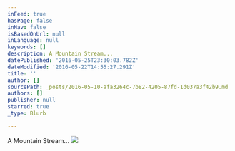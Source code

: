 ```yaml
---
inFeed: true
hasPage: false
inNav: false
isBasedOnUrl: null
inLanguage: null
keywords: []
description: A Mountain Stream...
datePublished: '2016-05-25T23:30:03.782Z'
dateModified: '2016-05-22T14:55:27.291Z'
title: ''
author: []
sourcePath: _posts/2016-05-10-afa3264c-7b82-4205-87fd-1d037a3f42b9.md
authors: []
publisher: null
starred: true
_type: Blurb

---
```

A Mountain Stream...
![](https://the-grid-user-content.s3-us-west-2.amazonaws.com/7c032611-d865-4b98-9e12-544925bdb56e.jpg)